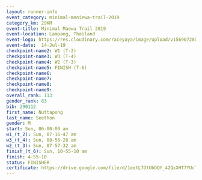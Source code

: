 ```yaml
---
layout: runner-info 
event_category: minimal-meniewa-trail-2019 
category_km: 29KM 
event-title: Minimal Maewa Trail 2019 
event-location: Lampang, Thailand 
event-logo: https://res.cloudinary.com/raceyaya/image/upload/v1569072805/logo/minimal-trail_ktnvsp.jpg 
event-date:  14-Jul-19 
checkpoint-name2: W1 (T-2) 
checkpoint-name3: W3 (T-4) 
checkpoint-name4: W2 (T-3) 
checkpoint-name5: FINISH (T-6) 
checkpoint-name6: 
checkpoint-name7: 
checkpoint-name8: 
checkpoint-name9: 
overall_rank: 113
gender_rank: 83
bib: 290112
first_name: Nuttapong
last_name: Seethon
gender: M
start: Sun, 06-00-00 am
w1_(t_2): Sun, 07-16-47 am
w3_(t_4): Sun, 08-56-28 am
w2_(t_3): Sun, 07-57-32 am
finish_(t_6): Sun, 10-55-10 am
finish: 4-55-10
status: FINISHER
certificate: https://drive.google.com/file/d/1eetL7DtUbDQY_42QxXHT7YUcTgewfug3/view?usp=sharing
---
```

